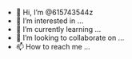 - 👋 Hi, I’m @615743544z
- 👀 I’m interested in ...
- 🌱 I’m currently learning ...
- 💞️ I’m looking to collaborate on ...
- 📫 How to reach me ...

<!---
615743544z/615743544z is a ✨ special ✨ repository because its `README.md` (this file) appears on your GitHub profile.
You can click the Preview link to take a look at your changes.
--->
